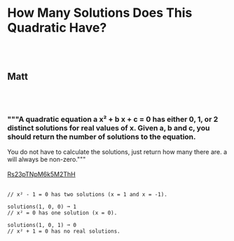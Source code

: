 # How Many Solutions Does This Quadratic Have?
<br><br>
## Matt
<br><br>
### """A quadratic equation a x² + b x + c = 0 has either 0, 1, or 2 distinct solutions for real values of x. Given a, b and c, you should return the number of solutions to the equation.
You do not have to calculate the solutions, just return how many there are.
a will always be non-zero."""
<br><br>
[Rs23pTNpM6k5M2ThH](https://edabit.com/challenge/Rs23pTNpM6k5M2ThH)
<br><br>
```solutions(1, 0, -1) ➞ 2
// x² - 1 = 0 has two solutions (x = 1 and x = -1).

solutions(1, 0, 0) ➞ 1
// x² = 0 has one solution (x = 0).

solutions(1, 0, 1) ➞ 0
// x² + 1 = 0 has no real solutions.
```

<br><br>
